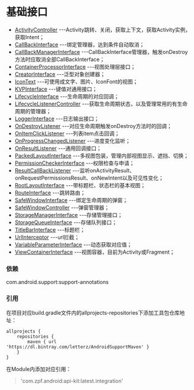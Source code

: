基础接口
=========
* [ActivityController](./src/main/java/com/zpf/api/ActivityController.java)
---Activity跳转、关闭，获取上下文，获取Activity实例，获取Intent；
* [CallBackInterface](./src/main/java/com/zpf/api/CallBackInterface.java)
---绑定管理器，达到条件自动取消；
* [CallBackManagerInterface](./src/main/java/com/zpf/api/CallBackManagerInterface.java)
---CallBackInterface管理器，触发onDestroy方法时应取消全部CallBackInterface；
* [ContainerProcessorInterface](./src/main/java/com/zpf/api/ContainerProcessorInterface.java)
---视图处理层接口；
* [CreatorInterface](./src/main/java/com/zpf/api/CreatorInterface.java)
---泛型对象创建器；
* [IconText](./src/main/java/com/zpf/api/IconText.java)
---可使用成文字、图片、IconFont的视图；
* [KVPInterface](./src/main/java/com/zpf/api/KVPInterface.java)
---键值对通用接口；
* [LifecycleInterface](./src/main/java/com/zpf/api/LifecycleInterface.java)
---生命周期的对应回调；
* [LifecycleListenerController](./src/main/java/com/zpf/api/LifecycleListenerController.java)
---获取生命周期状态，以及管理常用的有生命周期的管理器；
* [LoggerInterface](./src/main/java/com/zpf/api/LoggerInterface.java)
---日志输出接口；
* [OnDestroyListener](./src/main/java/com/zpf/api/OnDestroyListener.java)
---对应生命周期触发onDestroy方法时的回调；
* [OnItemClickListener](./src/main/java/com/zpf/api/OnItemClickListener.java)
---列表item点击回调；
* [OnProgressChangedListener](./src/main/java/com/zpf/api/OnProgressChangedListener.java)
---进度变化监听；
* [OnResultListener](./src/main/java/com/zpf/api/OnProgressChangedListener.java)
---通用回调接口；
* [PackedLayoutInterface](./src/main/java/com/zpf/api/PackedLayoutInterface.java)
---多视图包装，管理内部视图显示、遮挡、切换；
* [PermissionCheckerInterface](./src/main/java/com/zpf/api/PermissionCheckerInterface.java)
---权限检查与申请；
* [ResultCallBackListener](./src/main/java/com/zpf/api/ResultCallBackListener.java)
---监听onActivityResult、onRequestPermissionsResult、onNewIntent以及可见性变化；
* [RootLayoutInterface](./src/main/java/com/zpf/api/RootLayoutInterface.java)
---带标题栏、状态栏的基本视图；
* [RouteInterface](./src/main/java/com/zpf/api/RouteInterface.java)
---跳转路由；
* [SafeWindowInterface](./src/main/java/com/zpf/api/SafeWindowInterface.java)
---绑定生命周期的弹窗；
* [SafeWindowController](./src/main/java/com/zpf/api/SafeWindowController.java)
---弹窗管理器；
* [StorageManagerInterface](./src/main/java/com/zpf/api/StorageManagerInterface.java)
---存储管理接口；
* [StorageQueueInterface](./src/main/java/com/zpf/api/StorageQueueInterface.java)
---存储队列接口；
* [TitleBarInterface](./src/main/java/com/zpf/api/TitleBarInterface.java)
---标题栏；
* [UrlInterceptor](./src/main/java/com/zpf/api/UrlInterceptor.java)
---url拦截；
* [VariableParameterInterface](./src/main/java/com/zpf/api/VariableParameterInterface.java)
---动态获取对应值；
* [ViewContainerInterface](./src/main/java/com/zpf/api/ViewContainerInterface.java)
---视图容器，目前为Activity或Fragment；

### 依赖
com.android.support:support-annotations<br>
### 引用
在项目对应build.gradle文件内的allprojects-repositories下添加工具包仓库地址：
``````
allprojects {
    repositories {
        maven { url 'https://dl.bintray.com/letterz/AndroidSupportMaven' }
    }
}
``````
在Module内添加对应引用：
>'com.zpf.android:api-kit:latest.integration'